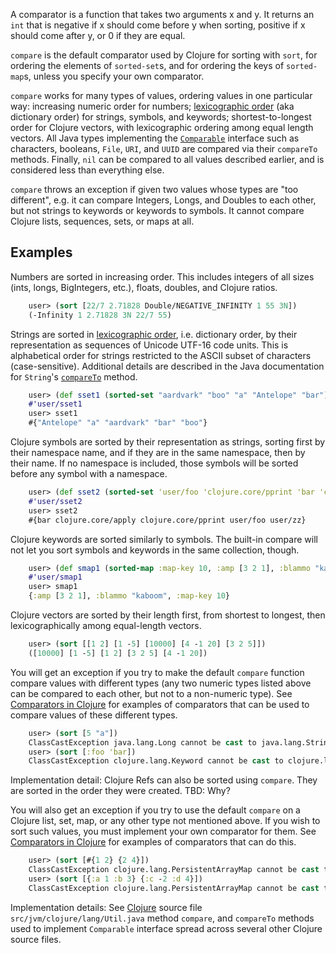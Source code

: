 A comparator is a function that takes two arguments x and y.  It
returns an `int` that is negative if x should come before y when
sorting, positive if x should come after y, or 0 if they are equal.

`compare` is the default comparator used by Clojure for sorting with
`sort`, for ordering the elements of `sorted-set`s, and for ordering
the keys of `sorted-map`s, unless you specify your own comparator.

`compare` works for many types of values, ordering values in one
particular way: increasing numeric order for numbers; [lexicographic
order][lexicographic] (aka dictionary order) for strings, symbols, and
keywords; shortest-to-longest order for Clojure vectors, with
lexicographic ordering among equal length vectors.  All Java types
implementing the [`Comparable`][Comparable] interface such as
characters, booleans, `File`, `URI`, and `UUID` are compared via their
`compareTo` methods.  Finally, `nil` can be compared to all values
described earlier, and is considered less than everything else.

[lexicographic]: http://en.wikipedia.org/wiki/Lexicographical_order
[Comparable]: http://docs.oracle.com/javase/6/docs/api/java/lang/Comparable.html

`compare` throws an exception if given two values whose types are "too
different", e.g. it can compare Integers, Longs, and Doubles to each
other, but not strings to keywords or keywords to symbols.  It cannot
compare Clojure lists, sequences, sets, or maps at all.


## Examples

Numbers are sorted in increasing order.  This includes integers of all
sizes (ints, longs, BigIntegers, etc.), floats, doubles, and Clojure
ratios.

```clojure
    user> (sort [22/7 2.71828 Double/NEGATIVE_INFINITY 1 55 3N])
    (-Infinity 1 2.71828 3N 22/7 55)
```

Strings are sorted in [lexicographic order][lexicographic],
i.e. dictionary order, by their representation as sequences of Unicode
UTF-16 code units.  This is alphabetical order for strings restricted
to the ASCII subset of characters (case-sensitive).  Additional
details are described in the Java documentation for `String`'s
[`compareTo`][StringcompareTo] method.

[StringcompareTo]: http://docs.oracle.com/javase/6/docs/api/java/lang/String.html#compareTo%28java.lang.String%29

```clojure
    user> (def sset1 (sorted-set "aardvark" "boo" "a" "Antelope" "bar"))
    #'user/sset1
    user> sset1
    #{"Antelope" "a" "aardvark" "bar" "boo"}
```

Clojure symbols are sorted by their representation as strings, sorting
first by their namespace name, and if they are in the same namespace,
then by their name.  If no namespace is included, those symbols will
be sorted before any symbol with a namespace.

```clojure
    user> (def sset2 (sorted-set 'user/foo 'clojure.core/pprint 'bar 'clojure.core/apply 'user/zz))
    #'user/sset2
    user> sset2
    #{bar clojure.core/apply clojure.core/pprint user/foo user/zz}
```

Clojure keywords are sorted similarly to symbols.  The built-in
compare will not let you sort symbols and keywords in the same
collection, though.

```clojure
    user> (def smap1 (sorted-map :map-key 10, :amp [3 2 1], :blammo "kaboom"))
    #'user/smap1
    user> smap1
    {:amp [3 2 1], :blammo "kaboom", :map-key 10}
```

Clojure vectors are sorted by their length first, from shortest to
longest, then lexicographically among equal-length vectors.

```clojure
    user> (sort [[1 2] [1 -5] [10000] [4 -1 20] [3 2 5]])
    ([10000] [1 -5] [1 2] [3 2 5] [4 -1 20])
```

You will get an exception if you try to make the default `compare`
function compare values with different types (any two numeric types
listed above can be compared to each other, but not to a non-numeric
type).  See [Comparators in Clojure][ComparatorsInClojure] for
examples of comparators that can be used to compare values of these
different types.

[ComparatorsInClojure]: https://github.com/jafingerhut/thalia/blob/master/doc/other-topics/comparators.md

```clojure
    user> (sort [5 "a"])
    ClassCastException java.lang.Long cannot be cast to java.lang.String  java.lang.String.compareTo (String.java:108)
    user> (sort [:foo 'bar])
    ClassCastException clojure.lang.Keyword cannot be cast to clojure.lang.Symbol  clojure.lang.Symbol.compareTo (Symbol.java:106)
```

Implementation detail: Clojure Refs can also be sorted using
`compare`.  They are sorted in the order they were created.  TBD: Why?

You will also get an exception if you try to use the default `compare`
on a Clojure list, set, map, or any other type not mentioned above.
If you wish to sort such values, you must implement your own
comparator for them.  See [Comparators in
Clojure][ComparatorsInClojure] for examples of comparators that can do
this.

```clojure
    user> (sort [#{1 2} {2 4}])
    ClassCastException clojure.lang.PersistentArrayMap cannot be cast to java.lang.Comparable  clojure.lang.Util.compare (Util.java:153)
    user> (sort [{:a 1 :b 3} {:c -2 :d 4}])
    ClassCastException clojure.lang.PersistentArrayMap cannot be cast to java.lang.Comparable  clojure.lang.Util.compare (Util.java:153)
```

Implementation details: See [Clojure][ClojureGithub] source file
`src/jvm/clojure/lang/Util.java` method `compare`, and `compareTo`
methods used to implement `Comparable` interface spread across several
other Clojure source files.

[ClojureGithub]: http://github.com/clojure/clojure
